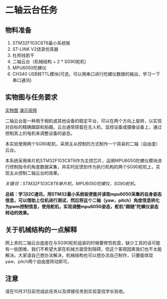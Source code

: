 # 二轴云台任务

## 物料准备

1. STM32F103C8T6最小系统板
2. ST-LINK V2烧录仿真器
3. 杜邦线若干
4. 二轴云台（机械结构 + 2 * SG90舵机）
5. MPU6050陀螺仪
6. CH340 USB转TTL模块(可选，可以用串口进行陀螺仪数据的输出，学习一下串口通讯)

## 实物图与任务要求

[实物图](.\assets\实物图.jpg)
[演示视频](.\assets\演示视频.mp4)

二轴云台是一种用于相机或其他设备的稳定平台，可以在两个方向上旋转，以实现对目标的精确跟踪和拍摄。云台通常搭载在无人机、监控设备或摄像设备上，通过控制其上的电机来调整设备的姿态。

本实验使用两个SG90舵机，采用主从控制的方式制作一个简易的二轴（自由度）云台。

本系统采用单片机STM32F103C8T6作为主控芯片，运用MPU6050陀螺仪模块进行控制指令的角度数据采集，并实时反馈到作为执行机构的两个SG90舵机上，实现主从控制二轴云台的效果。

*关键词：STM32F103C8T6单片机，MPU6050陀螺仪，SG90舵机。*

**总结：学习I2C通讯，用STM32最小系统板使能并读取mpu6050采集的自身姿态信息，可以借助上位机进行测试，然后将这个二轴（yaw，pitch）角度信息转化为pwm控制信息，使用舵机，实现调整mpu6050姿态，舵机“跟随”陀螺仪姿态转动的效果。**

## 关于机械结构的一点解释

网上卖的二轴云台底座在与SG90舵机组装的时候要修剪舵盘，缺少工具的话可能有一些困难，我们不希望大家在机械方面受到阻碍，但这个客观因素我们也不太能解决。大家请自己想办法解决，机械结构也可以想办法自己制作，只要能体现yaw、pitch两个自由度转动即可。

## 注意

请在10月31日前完成此任务以及焊接任务到实验室找学长验收。
